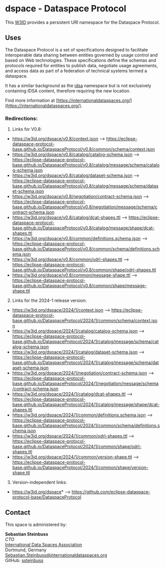 # dspace - Dataspace Protocol

This [W3ID](https://w3id.org) provides a persistent URI namespace for the Dataspace Protocol.

## Uses

The Dataspace Protocol is a set of specifications designed to facilitate interoperable data sharing between entities governed by usage control and based on Web technologies. These specifications define the schemas and protocols required for entities to publish data, negotiate usage agreements, and access data as part of a federation of technical systems termed a dataspace.

It has a similar background as the [idsa](../idsa/) namespace but is not exclusively containing IDSA content, therefore requiring the new location.

Find more information at [https://internationaldataspaces.org/](https://internationaldataspaces.org/).


### Redirections:
1. Links for V0.8:
* https://w3id.org/dspace/v0.8/context.json --> https://eclipse-dataspace-protocol-base.github.io/DataspaceProtocol/v0.8/common/schema/context.json
* https://w3id.org/dspace/v0.8/catalog/catalog-schema.json --> https://eclipse-dataspace-protocol-base.github.io/DataspaceProtocol/v0.8/catalog/message/schema/catalog-schema.json
* https://w3id.org/dspace/v0.8/catalog/dataset-schema.json --> https://eclipse-dataspace-protocol-base.github.io/DataspaceProtocol/v0.8/catalog/message/schema/dataset-schema.json
* https://w3id.org/dspace/v0.8/negotiation/contract-schema.json --> https://eclipse-dataspace-protocol-base.github.io/DataspaceProtocol/v0.8/negotiation/message/schema/contract-schema.json
* https://w3id.org/dspace/v0.8/catalog/dcat-shapes.ttl --> https://eclipse-dataspace-protocol-base.github.io/DataspaceProtocol/v0.8/catalog/message/shape/dcat-shapes.ttl
* https://w3id.org/dspace/v0.8/common/definitions.schema.json --> https://eclipse-dataspace-protocol-base.github.io/DataspaceProtocol/v0.8/common/schema/definitions.schema.json
* https://w3id.org/dspace/v0.8/common/odrl-shapes.ttl --> https://eclipse-dataspace-protocol-base.github.io/DataspaceProtocol/v0.8/common/shape/odrl-shapes.ttl
* https://w3id.org/dspace/v0.8/common/message-shape.ttl --> https://eclipse-dataspace-protocol-base.github.io/DataspaceProtocol/v0.8/common/shape/message-shape.ttl

2. Links for the 2024-1 release version:
* https://w3id.org/dspace/2024/1/context.json --> https://eclipse-dataspace-protocol-base.github.io/DataspaceProtocol/2024/1/common/schema/context.json
* https://w3id.org/dspace/2024/1/catalog/catalog-schema.json --> https://eclipse-dataspace-protocol-base.github.io/DataspaceProtocol/2024/1/catalog/message/schema/catalog-schema.json
* https://w3id.org/dspace/2024/1/catalog/dataset-schema.json --> https://eclipse-dataspace-protocol-base.github.io/DataspaceProtocol/2024/1/catalog/message/schema/dataset-schema.json
* https://w3id.org/dspace/2024/1/negotiation/contract-schema.json --> https://eclipse-dataspace-protocol-base.github.io/DataspaceProtocol/2024/1/negotiation/message/schema/contract-schema.json
* https://w3id.org/dspace/2024/1/catalog/dcat-shapes.ttl --> https://eclipse-dataspace-protocol-base.github.io/DataspaceProtocol/2024/1/catalog/message/shape/dcat-shapes.ttl
* https://w3id.org/dspace/2024/1/common/definitions.schema.json --> https://eclipse-dataspace-protocol-base.github.io/DataspaceProtocol/2024/1/common/schema/definitions.schema.json
* https://w3id.org/dspace/2024/1/common/odrl-shapes.ttl --> https://eclipse-dataspace-protocol-base.github.io/DataspaceProtocol/2024/1/common/shape/odrl-shapes.ttl
* https://w3id.org/dspace/2024/1/common/version-shape.ttl --> https://eclipse-dataspace-protocol-base.github.io/DataspaceProtocol/2024/1/common/shape/version-shape.ttl


3. Version-independent links:
* https://w3id.org/dspace* --> https://github.com/eclipse-dataspace-protocol-base/DataspaceProtocol


## Contact

This space is administered by:  

**Sebastian Steinbuss**  
*CTO*  
[International Data Spaces Association](https://internationaldataspaces.org/)  
Dortmund, Germany  
<Sebastian.Steinbuss@internationaldataspaces.org>  
GitHub: [ssteinbuss](https://github.com/ssteinbuss)
